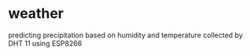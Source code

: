 # weather 
predicting precipitation based on humidity and temperature collected by DHT 11 using  ESP8266
